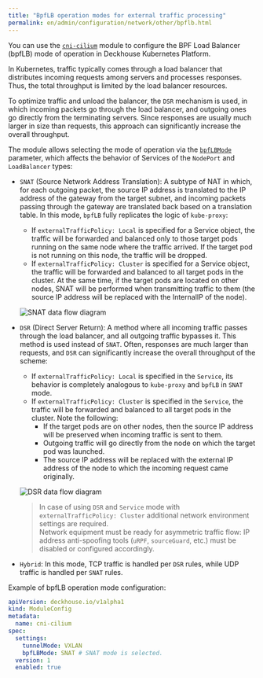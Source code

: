 ```yaml
---
title: "BpfLB operation modes for external traffic processing"
permalink: en/admin/configuration/network/other/bpflb.html
---
```


You can use the [`cni-cilium`](/modules/cni-cilium/) module
to configure the BPF Load Balancer (bpfLB) mode of operation in Deckhouse Kubernetes Platform.

In Kubernetes, traffic typically comes through a load balancer
that distributes incoming requests among servers and processes responses.
Thus, the total throughput is limited by the load balancer resources. 

To optimize traffic and unload the balancer, the `DSR` mechanism is used,
in which incoming packets go through the load balancer, and outgoing ones go directly from the terminating servers.
Since responses are usually much larger in size than requests, this approach can significantly increase the overall throughput.

The module allows selecting the mode of operation via the [`bpfLBMode`](/modules/cni-cilium/configuration.html#parameters-bpflbmode) parameter,
which affects the behavior of Services of the `NodePort` and `LoadBalancer` types:

* `SNAT` (Source Network Address Translation): A subtype of NAT in which, for each outgoing packet,
  the source IP address is translated to the IP address of the gateway from the target subnet,
  and incoming packets passing through the gateway are translated back based on a translation table.
  In this mode, `bpfLB` fully replicates the logic of `kube-proxy`:
  * If `externalTrafficPolicy: Local` is specified for a Service object,
    the traffic will be forwarded and balanced only to those target pods running on the same node where the traffic arrived.
    If the target pod is not running on this node, the traffic will be dropped.
  * If `externalTrafficPolicy: Cluster` is specified for a Service object,
    the traffic will be forwarded and balanced to all target pods in the cluster.
    At the same time, if the target pods are located on other nodes, SNAT will be performed when transmitting traffic to them
    (the source IP address will be replaced with the InternalIP of the node).

  ![SNAT data flow diagram](../../../../images/cni-cilium/snat.png)

* `DSR` (Direct Server Return): A method where all incoming traffic passes through the load balancer,
  and all outgoing traffic bypasses it. This method is used instead of `SNAT`.
  Often, responses are much larger than requests, and `DSR` can significantly increase the overall throughput of the scheme:
  * If `externalTrafficPolicy: Local` is specified in the `Service`,
    its behavior is completely analogous to `kube-proxy` and `bpfLB` in `SNAT` mode.
  * If `externalTrafficPolicy: Cluster` is specified in the `Service`,
    the traffic will be forwarded and balanced to all target pods in the cluster.
  Note the following:
    * If the target pods are on other nodes, then the source IP address will be preserved when incoming traffic is sent to them.
    * Outgoing traffic will go directly from the node on which the target pod was launched.
    * The source IP address will be replaced with the external IP address of the node to which the incoming request came originally.

  ![DSR data flow diagram](../../../../images/cni-cilium/dsr.png)

  > In case of using `DSR` and `Service` mode with `externalTrafficPolicy: Cluster`
  > additional network environment settings are required.  
  > Network equipment must be ready for asymmetric traffic flow:
  > IP address anti-spoofing tools (`uRPF`, `sourceGuard`, etc.) must be disabled or configured accordingly.

* `Hybrid`: In this mode, TCP traffic is handled per `DSR` rules, while UDP traffic is handled per `SNAT` rules.

Example of bpfLB operation mode configuration:

```yaml
apiVersion: deckhouse.io/v1alpha1
kind: ModuleConfig
metadata:
  name: cni-cilium
spec:
  settings:
    tunnelMode: VXLAN
    bpfLBMode: SNAT # SNAT mode is selected.
  version: 1
  enabled: true
```
